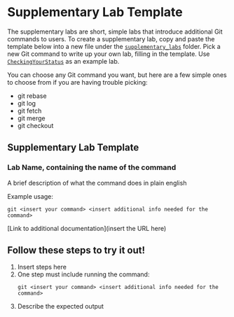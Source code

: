 # Supplementary Lab Template
The supplementary labs are short, simple labs that introduce additional Git commands to users. To create a supplementary lab, copy and paste the template below into a new file under the [`supplementary_labs`](.) folder. Pick a new Git command to write up your own lab, filling in the template. Use [`CheckingYourStatus`](CheckingYourStatus.md) as an example lab.

You can choose any Git command you want, but here are a few simple ones to choose from if you are having trouble picking:
- git rebase
- git log
- git fetch
- git merge
- git checkout

## Supplementary Lab Template
### Lab Name, containing the name of the command
A brief description of what the command does in plain english

Example usage:
```
git <insert your command> <insert additional info needed for the command>
```

[Link to additional documentation](insert the URL here)

## Follow these steps to try it out!
1. Insert steps here
2. One step must include running the command:
   ```
   git <insert your command> <insert additional info needed for the command>
   ```
3. Describe the expected output




